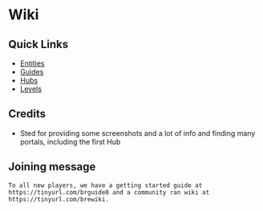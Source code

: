 # Wiki

## Quick Links
* <a href="./entities/Entities.md">Entities</a>
* <a href="./guides/Guides.md">Guides</a>
* <a href="./hubs/Hubs.md">Hubs</a>
* <a href="./levels/Levels.md">Levels</a>

## Credits
* Sted for providing some screenshots and a lot of info and finding many portals, including the first Hub

## Joining message
```
To all new players, we have a getting started guide at https://tinyurl.com/brguide0 and a community ran wiki at https://tinyurl.com/brewiki.
```